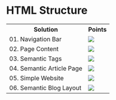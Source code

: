 <h1>HTML Structure</h1>
<table>
  <tr>
    <th>Solution</th>
    <th>Points</th>
  </tr>
  <tr>
    <td>01. Navigation Bar</td>
    <td><img src="https://geps.dev/progress/100"></td>
  </tr>
  <tr>
    <td>02. Page Content</td>
    <td><img src="https://geps.dev/progress/100"></td>
  </tr>
  <tr>
    <td>03. Semantic Tags</td>
    <td><img src="https://geps.dev/progress/100"></td>
  </tr>
  <tr>
    <td>04. Semantic Article Page</td>
    <td><img src="https://geps.dev/progress/100"></td>
  </tr>
  <tr>
    <td>05. Simple Website</td>
    <td><img src="https://geps.dev/progress/78"></td>
  </tr>
  <tr>
    <td>06. Semantic Blog Layout</td>
    <td><img src="https://geps.dev/progress/100"></td>
  </tr>
</table>


